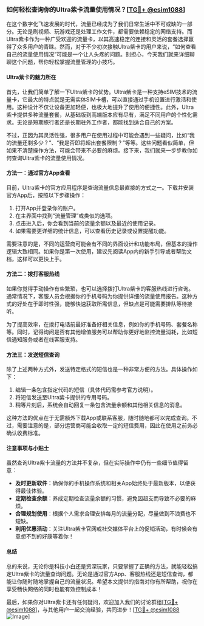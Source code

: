 ### 如何轻松查询你的Ultra紫卡流量使用情况？[[TG💪+ @esim1088](https://t.me/s/esim1088)]

在这个数字化飞速发展的时代，流量已经成为了我们日常生活中不可或缺的一部分。无论是刷视频、玩游戏还是处理工作文件，都需要依赖稳定的网络支持。而Ultra紫卡作为一种广受欢迎的流量卡，以其高速稳定的连接和灵活的套餐选择赢得了众多用户的青睐。然而，对于不少初次接触Ultra紫卡的用户来说，“如何查看自己的流量使用情况”可能是一个让人头疼的问题。别担心，今天我们就来详细聊聊这个问题，帮你轻松掌握流量管理的小技巧。

#### Ultra紫卡的魅力所在

首先，让我们简单了解一下Ultra紫卡的优势。Ultra紫卡是一种支持eSIM技术的流量卡，它最大的特点就是无需实体SIM卡槽，可以直接通过手机设置进行激活和使用。这种设计不仅让设备更加轻便，也极大地提升了使用的便捷性。此外，Ultra紫卡提供多种流量套餐，从基础版到高端版本应有尽有，满足不同用户的个性化需求。无论是短期旅行者还是长期驻外工作者，都能找到适合自己的方案。

不过，正因为其灵活性强，很多用户在使用过程中可能会遇到一些疑问，比如“我的流量还剩多少？”、“我是否即将超出套餐限制？”等等。这些问题看似简单，但如果不清楚操作方法，可能会带来不必要的麻烦。接下来，我们就来一步步教你如何查询Ultra紫卡的流量使用情况。

#### 方法一：通过官方App查看

目前，Ultra紫卡的官方应用程序是查询流量信息最直接的方式之一。下载并安装官方App后，按照以下步骤操作：

1. 打开App并登录你的账户。
2. 在主界面中找到“流量管理”或类似的选项。
3. 点击进入后，你会看到当前的流量余额以及最近的使用记录。
4. 如果需要更详细的统计信息，可以查看历史记录或设置提醒功能。

需要注意的是，不同的运营商可能会有不同的界面设计和功能布局，但基本的操作逻辑大致相同。如果你是第一次使用，建议先阅读App内的新手引导或者帮助文档，这样可以更快上手。

#### 方法二：拨打客服热线

如果你觉得手动操作有些繁琐，也可以选择拨打Ultra紫卡的客服热线进行咨询。通常情况下，客服人员会根据你的手机号码为你提供详细的流量使用报告。这种方式的好处在于即时性强，能够快速获取所需信息，但缺点是可能需要排队等待接听。

为了提高效率，在拨打电话前最好准备好相关信息，例如你的手机号码、套餐名称等。同时，记得询问是否有其他增值服务可以帮助你更好地监控流量消耗，比如短信通知服务或者在线客服支持。

#### 方法三：发送短信查询

除了上述两种方式外，发送特定格式的短信也是一种非常方便的方法。具体操作如下：

1. 编辑一条包含指定代码的短信（具体代码需参考官方说明）。
2. 将短信发送至Ultra紫卡提供的专用号码。
3. 稍等片刻后，系统会自动回复一条包含流量余额和其他相关信息的消息。

这种方法的优点在于无需额外下载App或联系客服，随时随地都可以完成查询。不过，需要注意的是，部分运营商可能会收取一定的短信费用，因此在使用之前务必确认收费标准。

#### 注意事项与小贴士

虽然查询Ultra紫卡流量的方法并不复杂，但在实际操作中仍有一些细节值得留意：

- **及时更新软件**：确保你的手机操作系统和相关App始终处于最新版本，以便获得最佳体验。
- **定期检查余额**：养成定期检查流量余额的习惯，避免因超支而导致不必要的麻烦。
- **合理规划使用**：根据个人需求合理安排每月的流量分配，尽量做到不浪费也不短缺。
- **利用优惠活动**：关注Ultra紫卡官网或社交媒体平台上的促销活动，有时候会有意想不到的好康等着你！

#### 总结

总的来说，无论你是科技小白还是资深玩家，只要掌握了正确的方法，就能轻松搞定Ultra紫卡的流量查询问题。无论是通过官方App、客服热线还是短信查询，都能让你随时随地掌握自己的流量状况。希望本文提供的指南对你有所帮助，祝你在享受畅快网络的同时也能有效控制成本！

最后，如果你对Ultra紫卡还有任何疑问，欢迎加入我们的讨论群组[[TG💪+ @esim1088](https://t.me/s/esim1088)]，与其他用户一起交流经验，共同进步！[[TG💪+ @esim1088](https://t.me/s/esim1088) ![Image](https://i.postimg.cc/4NQfJmqS/Snipaste-2025-05-13-00-14-12.png)]